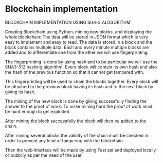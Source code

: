 # Blockchain implementation
BLOCKCHAIN IMPLEMENTATION USING SHA-3 ALOGORITHM



Creating Blockchain using Python, mining new blocks, and displaying the whole blockchain:
The data will be stored in JSON format which is very easy to implement and easy to read. The data is stored in a block and the block contains multiple data. Each and every minute multiple blocks are added and to differentiate one from the other we will use fingerprinting.

The fingerprinting is done by using hash and to be particular we will use the SHA3-512 hashing algorithm. Every block will contain its own hash and also the hash of the previous function so that it cannot get tampered with.

This fingerprinting will be used to chain the blocks together. Every block will be attached to the previous block having its hash and to the next block by giving its hash.

The mining of the new block is done by giving successfully finding the answer to the proof of work. To make mining hard the proof of work must be hard enough to get exploited.

After mining the block successfully the block will then be added to the chain.

After mining several blocks the validity of the chain must be checked in order to prevent any kind of tampering with the blockchain.

Then the web interface will be made by using Fast api and deployed locally or publicly as per the need of the user.
